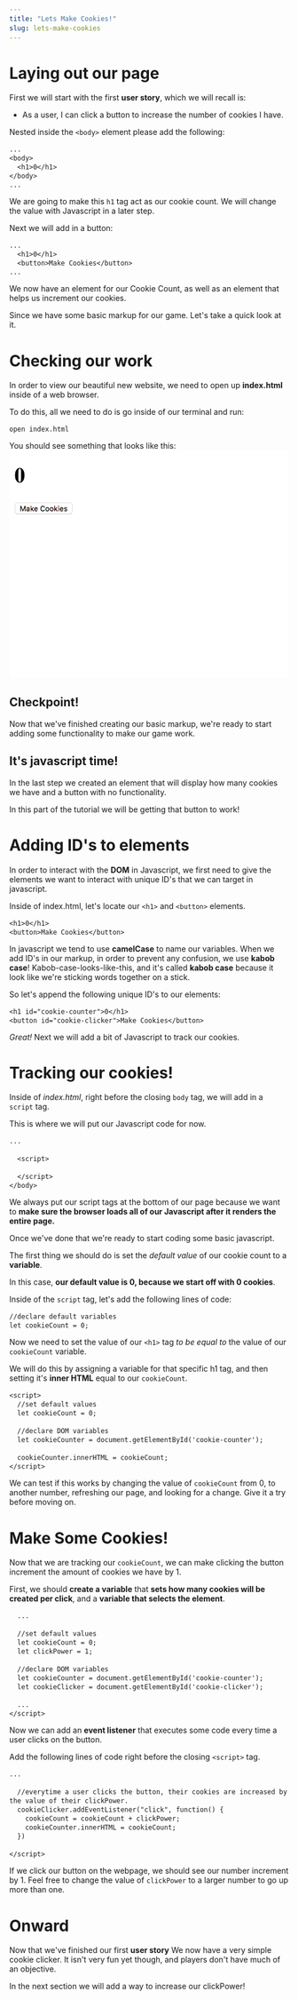 ```yaml
---
title: "Lets Make Cookies!"
slug: lets-make-cookies
---
```


# Laying out our page

First we will start with the first **user story**, which we will recall is:

- As a user, I can click a button to increase the number of cookies I have.

Nested inside the ```<body>``` element please add the following:

```
...
<body>
  <h1>0</h1>
</body>
...
```
We are going to make this ```h1``` tag act as our cookie count. We will change the value with Javascript in a later step.

Next we will add in a button:
```
...
  <h1>0</h1>
  <button>Make Cookies</button>
...
```
We now have an element for our Cookie Count, as well as an element that helps us increment our cookies.

Since we have some basic markup for our game. Let's take a quick look at it.

# Checking our work

In order to view our beautiful new website, we need to open up **index.html** inside of a web browser.

To do this, all we need to do is go inside of our terminal and run:

```
open index.html
```

You should see something that looks like this:
![Basic Markup](./assets/first-look.png "Basic Markup")


## Checkpoint!

Now that we've finished creating our basic markup, we're ready to start adding some functionality to make our game work.

## It's javascript time!

In the last step we created an element that will display how many cookies we have and a button with no functionality.

In this part of the tutorial we will be getting that button to work!

# Adding ID's to elements

In order to interact with the **DOM** in Javascript, we first need to give the elements we want to interact with unique ID's that we can target in javascript.

Inside of index.html, let's locate our ```<h1>``` and ```<button>``` elements.

```
<h1>0</h1>
<button>Make Cookies</button>
```

In javascript we tend to use **camelCase** to name our variables. When we add ID's in our markup, in order to prevent any confusion, we use **kabob case**! Kabob-case-looks-like-this, and it's called **kabob case** because it look like we're sticking words together on a stick.

So let's append the following unique ID's to our elements:

```
<h1 id="cookie-counter">0</h1>
<button id="cookie-clicker">Make Cookies</button>
```

*Great!* Next we will add a bit of Javascript to track our cookies.

# Tracking our cookies!

Inside of *index.html*, right before the closing ```body``` tag, we will add in a ```script``` tag.

This is where we will put our Javascript code for now.

```
...

  <script>

  </script>
</body>
```

We always put our script tags at the bottom of our page because we want to **make sure the browser loads all of our Javascript after it renders the entire page.**

Once we've done that we're ready to start coding some basic javascript.

The first thing we should do is set the *default value* of our cookie count to a **variable**.

In this case, **our default value is 0, because we start off with 0 cookies**.

Inside of the ```script``` tag, let's add the following lines of code:

```
//declare default variables
let cookieCount = 0;
```

Now we need to set the value of our ```<h1>``` tag *to be equal to* the value of our ```cookieCount``` variable.

We will do this by assigning a variable for that specific h1 tag, and then setting it's **inner HTML** equal to our ```cookieCount```.

```
<script>
  //set default values
  let cookieCount = 0;

  //declare DOM variables
  let cookieCounter = document.getElementById('cookie-counter');

  cookieCounter.innerHTML = cookieCount;
</script>

```

We can test if this works by changing the value of ```cookieCount``` from 0, to another number, refreshing our page, and looking for a change. Give it a try before moving on.

# Make Some Cookies!

Now that we are tracking our ```cookieCount```, we can make clicking the button increment the amount of cookies we have by 1.

First, we should **create a variable** that **sets how many cookies will be created per click**, and a **variable that selects the element**.

```
  ...

  //set default values
  let cookieCount = 0;
  let clickPower = 1;

  //declare DOM variables
  let cookieCounter = document.getElementById('cookie-counter');
  let cookieClicker = document.getElementById('cookie-clicker');

  ...
</script>

```

Now we can add an **event listener** that executes some code every time a user clicks on the button.

Add the following lines of code right before the closing ```<script>``` tag.

```
...

  //everytime a user clicks the button, their cookies are increased by the value of their clickPower.
  cookieClicker.addEventListener("click", function() {
    cookieCount = cookieCount + clickPower;
    cookieCounter.innerHTML = cookieCount;
  })

</script>
```

If we click our button on the webpage, we should see our number increment by 1. Feel free to change the value of ```clickPower``` to a larger number to go up more than one.

# Onward

Now that we've finished our first **user story** We now have a very simple cookie clicker. It isn't very fun yet though, and players don't have much of an objective.

In the next section we will add a way to increase our clickPower!
